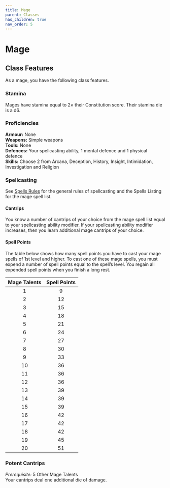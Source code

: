 ```yaml
---
title: Mage
parent: Classes
has_children: true
nav_order: 5
---
```


# Mage

## Class Features
As a mage, you have the following class features.

### Stamina
Mages have stamina equal to 2× their Constitution score. Their stamina die is a d6.

### Proficiencies
**Armour:** None<br>
**Weapons:** Simple weapons<br>
**Tools:** None<br>
**Defences:** Your spellcasting ability, 1 mental defence and 1 physical defence<br>
**Skills:** Choose 2 from Arcana, Deception, History, Insight, Intimidation, Investigation and Religion

### Spellcasting
See [Spells Rules](https://stormchaserroleplaying.com/stormchaserRPG/Spellcasting/) for the general rules of spellcasting and the Spells Listing for the mage spell list.

#### Cantrips
You know a number of cantrips of your choice from the mage spell list equal to your spellcasting ability modifier. If your spellcasting ability modifier increases, then you learn additional mage cantrips of your choice.

#### Spell Points
The table below shows how many spell points you have to cast your mage spells of 1st level and higher. To cast one of these mage spells, you must expend a number of spell points equal to the spell’s level. You regain all expended spell points when you finish a long rest.

| Mage Talents | Spell Points |
|:------------:|:------------:|
| 1 | 9 |
| 2 | 12 |
| 3 | 15 |
| 4 | 18 |
| 5 | 21 |
| 6 | 24 |
| 7 | 27 |
| 8 | 30 |
| 9 | 33 |
| 10 | 36 |
| 11 | 36 |
| 12 | 36 |
| 13 | 39 |
| 14 | 39 |
| 15 | 39 |
| 16 | 42 |
| 17 | 42 |
| 18 | 42 |
| 19 | 45 |
| 20 | 51 |

### Potent Cantrips
*Prerequisite:* 5 Other Mage Talents<br>
Your cantrips deal one additional die of damage.
